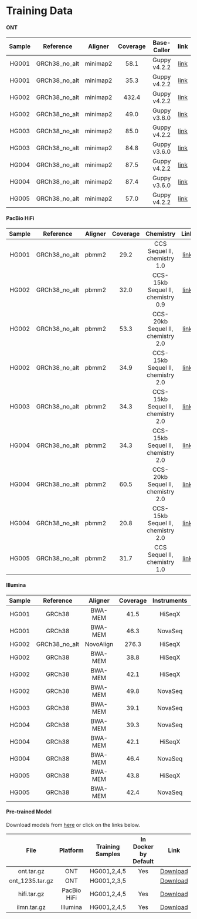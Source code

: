 
# Training Data

#### ONT

| Sample |   Reference   | Aligner  | Coverage | Base-Caller  |                             link                             |
| :----: | :-----------: | :------: | :------: | :----------: | :----------------------------------------------------------: |
| HG001  | GRCh38_no_alt | minimap2 |   58.1   | Guppy v4.2.2 | [link](https://s3-us-west-2.amazonaws.com/human-pangenomics/index.html?prefix=NHGRI_UCSC_panel/HG001/nanopore/Guppy_4.2.2/HG001_Circulomics_Guppy_4.2.2.fastq.gz) |
| HG001  | GRCh38_no_alt | minimap2 |   35.3   | Guppy v4.2.2 | [link](https://s3-us-west-2.amazonaws.com/human-pangenomics/index.html?prefix=NHGRI_UCSC_panel/HG001/nanopore/Guppy_4.2.2/HG001_NBT2018_Guppy_4.2.2.fastq.gz) |
| HG002  | GRCh38_no_alt | minimap2 |  432.4   | Guppy v4.2.2 | [link](https://s3-us-west-2.amazonaws.com/human-pangenomics/index.html?prefix=NHGRI_UCSC_panel/HG002/nanopore/Guppy_4.2.2/) |
| HG002  | GRCh38_no_alt | minimap2 |   49.0   | Guppy v3.6.0 | [link](https://precision.fda.gov/files/file-Fpk3KGj0fQX2VjXjF8YXqz93-1) |
| HG003  | GRCh38_no_alt | minimap2 |   85.0   | Guppy v4.2.2 | [link](https://s3-us-west-2.amazonaws.com/human-pangenomics/index.html?prefix=NHGRI_UCSC_panel/HG003/nanopore/Guppy_4.2.2) |
| HG003  | GRCh38_no_alt | minimap2 |   84.8   | Guppy v3.6.0 | [link](https://precision.fda.gov/files/file-Fpk3VVQ0fQX12Pvb925XP843-1) |
| HG004  | GRCh38_no_alt | minimap2 |   87.5   | Guppy v4.2.2 | [link](https://s3-us-west-2.amazonaws.com/human-pangenomics/index.html?prefix=NHGRI_UCSC_panel/HG004/nanopore/Guppy_4.2.2/) |
| HG004  | GRCh38_no_alt | minimap2 |   87.4   | Guppy v3.6.0 | [link](https://precision.fda.gov/files/file-Fpk3VZQ0fQXKP8xk381VGYvg-1) |
| HG005  | GRCh38_no_alt | minimap2 |   57.0   | Guppy v4.2.2 | [link](https://s3-us-west-2.amazonaws.com/human-pangenomics/index.html?prefix=NHGRI_UCSC_panel/HG005/nanopore/Guppy_4.2.2/) |

#### PacBio HiFi

| Sample |   Reference   | Aligner | Coverage |             Chemistry             |                             Link                             |
| :----: | :-----------: | :-----: | :------: | :-------------------------------: | :----------------------------------------------------------: |
| HG001  | GRCh38_no_alt |  pbmm2  |   29.2   |   CCS Sequel II, chemistry 1.0    | [link](https://ftp-trace.ncbi.nlm.nih.gov/ReferenceSamples/giab/data/NA12878/PacBio_SequelII_CCS_11kb/HG001_GRCh38/HG001_GRCh38.haplotag.RTG.trio.bam) |
| HG002  | GRCh38_no_alt |  pbmm2  |   32.0   | CCS-15kb Sequel II, chemistry 0.9 | [link](https://ftp-trace.ncbi.nlm.nih.gov/ReferenceSamples/giab/data/AshkenazimTrio/HG002_NA24385_son/PacBio_SequelII_CCS_11kb/HG002_GRCh38/HG002_GRCh38.haplotag.10x.bam) |
| HG002  | GRCh38_no_alt |  pbmm2  |   53.3   | CCS-20kb Sequel II, chemistry 2.0 | [link](https://ftp-trace.ncbi.nlm.nih.gov/ReferenceSamples/giab/data/AshkenazimTrio/HG002_NA24385_son/PacBio_CCS_15kb_20kb_chemistry2/GRCh38/HG002.SequelII.merged_15kb_20kb.pbmm2.GRCh38.haplotag.10x.bam) |
| HG002  | GRCh38_no_alt |  pbmm2  |   34.9   | CCS-15kb Sequel II, chemistry 2.0 | [link](https://precision.fda.gov/files/file-Fpx3BKj0pzk1xGyb9FjZYZ0x-1) |
| HG003  | GRCh38_no_alt |  pbmm2  |   34.3   | CCS-15kb Sequel II, chemistry 2.0 | [link](https://precision.fda.gov/files/file-FpvKx6j0Fx382vPq0p54Vk23-1) |
| HG004  | GRCh38_no_alt |  pbmm2  |   34.3   | CCS-15kb Sequel II, chemistry 2.0 | [link](https://precision.fda.gov/files/file-FpvKxv80vzGJ1xQK9GX5qG4k-1) |
| HG004  | GRCh38_no_alt |  pbmm2  |   60.5   | CCS-20kb Sequel II, chemistry 2.0 | [link](https://ftp-trace.ncbi.nlm.nih.gov/ReferenceSamples/giab/data/AshkenazimTrio/HG004_NA24143_mother/PacBio_CCS_15kb_20kb_chemistry2/GRCh38/HG004.GRCh38.consensusalignments.bam) |
| HG004  | GRCh38_no_alt |  pbmm2  |   20.8   | CCS-15kb Sequel II, chemistry 2.0 | [link](https://console.cloud.google.com/storage/browser/_details/brain-genomics-public/research/sequencing/grch38/bam/pacbio_hifi/HG004.pacbio-hifi.21x.haplotag.grch38.bam) |
| HG005  | GRCh38_no_alt |  pbmm2  |   31.7   |   CCS Sequel II, chemistry 1.0    | [link](https://ftp-trace.ncbi.nlm.nih.gov/ReferenceSamples/giab/data/ChineseTrio/HG005_NA24631_son/PacBio_SequelII_CCS_11kb/HG005_GRCh38/HG005_GRCh38.haplotag.10x.bam) |

#### Illumina

| Sample |   Reference   |  Aligner  | Coverage | Instruments | Link                                                         |
| :----: | :-----------: | :-------: | :------: | :---------: | ------------------------------------------------------------ |
| HG001  |    GRCh38     |  BWA-MEM  |   41.5   |   HiSeqX    | [link](https://storage.googleapis.com/brain-genomics-public/research/sequencing/grch38/bam/hiseqx/wgs_pcr_free/40x/HG001.hiseqx.pcr-free.40x.dedup.grch38.bam) |
| HG001  |    GRCh38     |  BWA-MEM  |   46.3   |   NovaSeq   | [link](https://storage.googleapis.com/brain-genomics-public/research/sequencing/grch38/bam/novaseq/wgs_pcr_free/50x/HG001.novaseq.pcr-free.50x.dedup.grch38.bam) |
| HG002  | GRCh38_no_alt | NovoAlign |  276.3   |   HiSeqX    | [link](ftp://ftp-trace.ncbi.nlm.nih.gov/ReferenceSamples/giab/data/AshkenazimTrio/HG002_NA24385_son/NIST_HiSeq_HG002_Homogeneity-10953946/NHGRI_Illumina300X_AJtrio_novoalign_bams/HG002.GRCh38.300x.bam) |
| HG002  |    GRCh38     |  BWA-MEM  |   38.8   |   HiSeqX    | [link](https://precision.fda.gov/files/file-FpZBpZQ0xbJbqX5fGjgz9B1G-1) |
| HG002  |    GRCh38     |  BWA-MEM  |   42.1   |   HiSeqX    | [link](https://storage.googleapis.com/brain-genomics-public/research/sequencing/grch38/bam/hiseqx/wgs_pcr_free/40x/HG002.hiseqx.pcr-free.40x.dedup.grch38.bam) |
| HG002  |    GRCh38     |  BWA-MEM  |   49.8   |   NovaSeq   | [link](https://storage.googleapis.com/brain-genomics-public/research/sequencing/grch38/bam/novaseq/wgs_pcr_free/50x/HG002.novaseq.pcr-free.50x.dedup.grch38.bam) |
| HG003  |    GRCh38     |  BWA-MEM  |   39.1   |   NovaSeq   | [link](https://precision.fda.gov/files/file-FpZG9Jj0xbJQ40QFGjPf019X-1) |
| HG004  |    GRCh38     |  BWA-MEM  |   39.3   |   NovaSeq   | [link](https://precision.fda.gov/files/file-FpZG9Jj0xbJQ40QFGjPf019X-1) |
| HG004  |    GRCh38     |  BWA-MEM  |   42.1   |   HiSeqX    | [link](https://storage.googleapis.com/brain-genomics-public/research/sequencing/grch38/bam/hiseqx/wgs_pcr_free/40x/HG004.hiseqx.pcr-free.40x.dedup.grch38.bam) |
| HG004  |    GRCh38     |  BWA-MEM  |   46.4   |   NovaSeq   | [link](https://storage.googleapis.com/brain-genomics-public/research/sequencing/grch38/bam/novaseq/wgs_pcr_free/50x/HG004.novaseq.pcr-free.50x.dedup.grch38.bam) |
| HG005  |    GRCh38     |  BWA-MEM  |   43.8   |   HiSeqX    | [link](https://storage.googleapis.com/brain-genomics-public/research/sequencing/grch38/bam/novaseq/wgs_pcr_free/50x/HG005.novaseq.pcr-free.50x.dedup.grch38.bam) |
| HG005  |    GRCh38     |  BWA-MEM  |   42.4   |   NovaSeq   | [link](https://ftp-trace.ncbi.nlm.nih.gov/ReferenceSamples/giab/data/ChineseTrio/HG005_NA24631_son/PacBio_SequelII_CCS_11kb/HG005_GRCh38/HG005_GRCh38.haplotag.10x.bam) |

#### Pre-trained Model

Download models from [here](http://www.bio8.cs.hku.hk/clair3/clair3_models/) or click on the links below.

|      File       |  Platform   | Training Samples | In Docker by Default |                             Link                             |
| :-------------: | :---------: | :--------------: | :------------------: | :----------------------------------------------------------: |
|   ont.tar.gz    |     ONT     |   HG001,2,4,5    |         Yes          | [Download](http://www.bio8.cs.hku.hk/clair3/clair3_models/ont.tar.gz) |
| ont_1235.tar.gz |     ONT     |   HG001,2,3,5    |                      | [Download](http://www.bio8.cs.hku.hk/clair3/clair3_models/ont_1235.tar.gz) |
|   hifi.tar.gz   | PacBio HiFi |   HG001,2,4,5    |         Yes          | [Download](http://www.bio8.cs.hku.hk/clair3/clair3_models/hifi.tar.gz) |
|   ilmn.tar.gz   |  Illumina   |   HG001,2,4,5    |         Yes          | [Download](http://www.bio8.cs.hku.hk/clair3/clair3_models/ilmn.tar.gz) |
